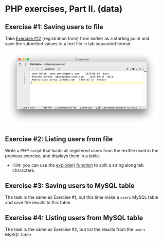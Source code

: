 # PHP exercises, Part II. (data)

## Exercise #1: Saving users to file

Take [Exercise #12](../../../solutions/php/basics/exercise12.php) (registration form) from earlier as a starting point and save the submitted values to a text file in tab separated format.

![Exercise1](images/exercise1.png)


## Exercise #2: Listing users from file

Write a PHP script that loads all registered users from the textfile used in the previous exercise, and displays them in a table.

  * Hint: you can use the [explode() function](http://php.net/manual/en/function.explode.php) to split a string along tab characters.


## Exercise #3: Saving users to MySQL table

The task is the same as Exercise #1, but this time make a `users` MySQL table and save the results to this table.


## Exercise #4: Listing users from MySQL table

The task is the same as Exercise #2, but list the results from the `users` MySQL table.

